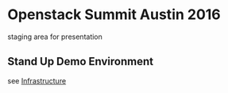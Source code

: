 # Openstack Summit Austin 2016



staging area for presentation


## Stand Up Demo Environment

see [Infrastructure](docs/infrastructure.md)
